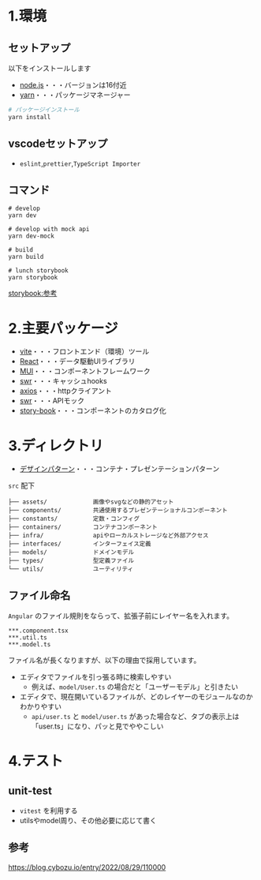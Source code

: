 # 1.環境
## セットアップ

以下をインストールします

* [node.js](https://nodejs.org/ja/)・・・バージョンは16付近
* [yarn](https://yarnpkg.com/)・・・パッケージマネージャー

```bash
# パッケージインストール
yarn install
```

## vscodeセットアップ

* `eslint`,`prettier`,`TypeScript Importer`

## コマンド

```
# develop
yarn dev

# develop with mock api
yarn dev-mock

# build
yarn build

# lunch storybook
yarn storybook
```
[storybook:参考](https://stackoverflow.com/questions/71765316/how-to-set-storybook-to-run-with-different-node-version)

# 2.主要パッケージ

* [vite](https://ja.vitejs.dev/)・・・フロントエンド（環境）ツール
* [React](https://ja.reactjs.org/)・・・データ駆動UIライブラリ
* [MUI](https://mui.com/)・・・コンポーネントフレームワーク
* [swr](https://swr.vercel.app/ja)・・・キャッシュhooks
* [axios](https://axios-http.com/)・・・httpクライアント
* [swr](https://mswjs.io/)・・・APIモック
* [story-book](https://storybook.js.org/)・・・コンポーネントのカタログ化


# 3.ディレクトリ
* [デザインパターン](https://zenn.dev/morinokami/books/learning-patterns-1/viewer/presentational-container-pattern)・・・コンテナ・プレゼンテーションパターン

`src` 配下

```
├── assets/             画像やsvgなどの静的アセット
├── components/         共通使用するプレゼンテーショナルコンポーネント
├── constants/          定数・コンフィグ
├── containers/         コンテナコンポーネント
├── infra/              apiやローカルストレージなど外部アクセス
├── interfaces/         インターフェイス定義
├── models/             ドメインモデル
├── types/              型定義ファイル
└── utils/              ユーティリティ
```

## ファイル命名
`Angular` のファイル規則をならって、拡張子前にレイヤー名を入れます。

```
***.component.tsx
***.util.ts
***.model.ts
```

ファイル名が長くなりますが、以下の理由で採用しています。

* エディタでファイルを引っ張る時に検索しやすい
  * 例えば、`model/User.ts` の場合だと「ユーザーモデル」と引きたい
* エディタで、現在開いているファイルが、どのレイヤーのモジュールなのかわかりやすい
  * `api/user.ts` と `model/user.ts` があった場合など、タブの表示上は「user.ts」になり、パッと見でややこしい

# 4.テスト

## unit-test
* `vitest` を利用する
* utilsやmodel周り、その他必要に応じて書く
## 参考

https://blog.cybozu.io/entry/2022/08/29/110000
